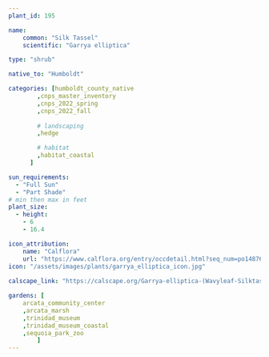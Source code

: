 ```yaml
---
plant_id: 195 

name: 
    common: "Silk Tassel"   
    scientific: "Garrya elliptica"  

type: "shrub"

native_to: "Humboldt"

categories: [humboldt_county_native
        ,cnps_master_inventory
        ,cnps_2022_spring
        ,cnps_2022_fall
        
        # landscaping
        ,hedge

        # habitat
        ,habitat_coastal
      ]

sun_requirements:
  - "Full Sun"
  - "Part Shade"
# min then max in feet
plant_size:
  - height: 
    - 6 
    - 16.4

icon_attribution: 
    name: "Calflora"
    url: "https://www.calflora.org/entry/occdetail.html?seq_num=po148768"
icon: "/assets/images/plants/garrya_elliptica_icon.jpg"
 
calscape_link: "https://calscape.org/Garrya-elliptica-(Wavyleaf-Silktassel)"

gardens: [
    arcata_community_center
    ,arcata_marsh
    ,trinidad_museum
    ,trinidad_museum_coastal
    ,sequoia_park_zoo
        ]
---
```








